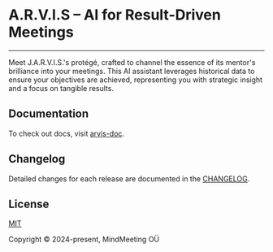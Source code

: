 # A.R.V.I.S – AI for Result-Driven Meetings
<!-- 
[![test](https://github.com/vuejs/vitepress/workflows/Test/badge.svg)](https://github.com/vuejs/vitepress/actions)
[![npm](https://img.shields.io/npm/v/vitepress)](https://www.npmjs.com/package/vitepress)
[![chat](https://img.shields.io/badge/chat-discord-blue?logo=discord)](https://chat.vuejs.org) -->

---

Meet J.A.R.V.I.S.'s protégé, crafted to channel the essence of its mentor's brilliance into your meetings. This AI assistant leverages historical data to ensure your objectives are achieved, representing you with strategic insight and a focus on tangible results.

## Documentation

To check out docs, visit [arvis-doc](https://arvis-doc.vercel.app/).

## Changelog

Detailed changes for each release are documented in the [CHANGELOG](https://github.com/jilarganti/arvis/blob/main/CHANGELOG.md).

<!-- ## Contribution -->

<!-- Please make sure to read the [Contributing Guide](https://github.com/vuejs/vitepress/blob/main/.github/contributing.md) before making a pull request. -->

## License

[MIT](https://github.com/jilarganti/arvis/blob/main/LICENSE)

Copyright © 2024-present, MindMeeting OÜ